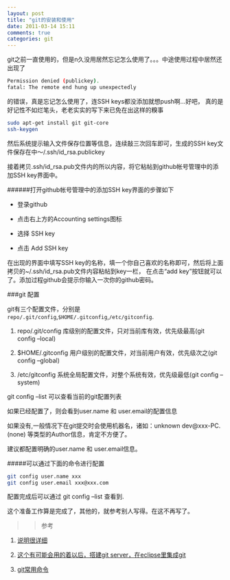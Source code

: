 ```yaml
---
layout: post
title: "git的安装和使用"
date: 2011-03-14 15:11
comments: true
categories: git  
---
```


git之前一直使用的，但是n久没用居然忘记怎么使用了。。。中途使用过程中居然还出现了

```bash
Permission denied (publickey).
fatal: The remote end hung up unexpectedly
```

的错误，真是忘记怎么使用了，连SSH keys都没添加就想push啊…好吧，
真的是好记性不如烂笔头，老老实实的写下来已免在出这样的糗事


```bash
sudo apt-get install git git-core
ssh-keygen
```

然后系统提示输入文件保存位置等信息，连续敲三次回车即可，生成的SSH key文件保存在中～/.ssh/id_rsa.publickey

接着拷贝.ssh/id_rsa.pub文件内的所以内容，将它粘帖到github帐号管理中的添加SSH key界面中。

######打开github帐号管理中的添加SSH key界面的步骤如下

* 登录github

* 点击右上方的Accounting settings图标

* 选择 SSH key

* 点击 Add SSH key

在出现的界面中填写SSH key的名称，填一个你自己喜欢的名称即可，然后将上面拷贝的~/.ssh/id_rsa.pub文件内容粘帖到key一栏，
在点击“add key”按钮就可以了。添加过程github会提示你输入一次你的github密码。

###git 配置

git有三个配置文件，分别是`repo/.git/config`,`$HOME/.gitconfig`,`/etc/gitconfig`.

1. repo/.git/config 库级别的配置文件，只对当前库有效，优先级最高(git config –local)

2. $HOME/.gitconfig 用户级别的配置文件，对当前用户有效，优先级次之(git config –global)

3. /etc/gitconfig 系统全局配置文件，对整个系统有效，优先级最低(git config –system)

git config –list 可以查看当前的git配置列表

如果已经配置了，则会看到user.name 和 user.email的配置信息

如果没有,一般情况下在git提交时会使用机器名，诸如：unknown dev@xxx-PC.(none) 等类型的Author信息，肯定不方便了。

建议都配置明确的user.name 和 user.email信息。

#####可以通过下面的命令进行配置

```bash
git config user.name xxx
git config user.email xxx@xxx.com
```

配置完成后可以通过 git config –list 查看到.

这个准备工作算是完成了，其他的，就参考别人写得。在这不再写了。

>> 参考

1. [说明很详细](http://blog.sina.com.cn/s/blog_55465b470100s63h.html )

2. [这个有可能会用的着以后，搭建git server，在eclipse里集成git](http://simen-net.iteye.com/blog/832391)

3. [git常用命令](http://www.cnblogs.com/Jerry-Chou/archive/2012/05/14/2499088.html)
